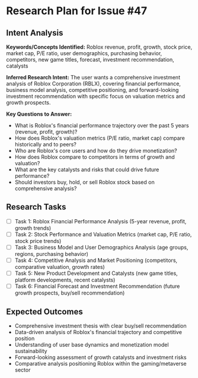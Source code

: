# Research Plan for Issue #47

## Intent Analysis
**Keywords/Concepts Identified:** Roblox revenue, profit, growth, stock price, market cap, P/E ratio, user demographics, purchasing behavior, competitors, new game titles, forecast, investment recommendation, catalysts

**Inferred Research Intent:** The user wants a comprehensive investment analysis of Roblox Corporation (RBLX), covering financial performance, business model analysis, competitive positioning, and forward-looking investment recommendation with specific focus on valuation metrics and growth prospects.

**Key Questions to Answer:** 
- What is Roblox's financial performance trajectory over the past 5 years (revenue, profit, growth)?
- How does Roblox's valuation metrics (P/E ratio, market cap) compare historically and to peers?
- Who are Roblox's core users and how do they drive monetization?
- How does Roblox compare to competitors in terms of growth and valuation?
- What are the key catalysts and risks that could drive future performance?
- Should investors buy, hold, or sell Roblox stock based on comprehensive analysis?

## Research Tasks
- [ ] Task 1: Roblox Financial Performance Analysis (5-year revenue, profit, growth trends)
- [ ] Task 2: Stock Performance and Valuation Metrics (market cap, P/E ratio, stock price trends)
- [ ] Task 3: Business Model and User Demographics Analysis (age groups, regions, purchasing behavior)
- [ ] Task 4: Competitive Analysis and Market Positioning (competitors, comparative valuation, growth rates)
- [ ] Task 5: New Product Development and Catalysts (new game titles, platform developments, recent catalysts)
- [ ] Task 6: Financial Forecast and Investment Recommendation (future growth prospects, buy/sell recommendation)

## Expected Outcomes
- Comprehensive investment thesis with clear buy/sell recommendation
- Data-driven analysis of Roblox's financial trajectory and competitive position
- Understanding of user base dynamics and monetization model sustainability
- Forward-looking assessment of growth catalysts and investment risks
- Comparative analysis positioning Roblox within the gaming/metaverse sector